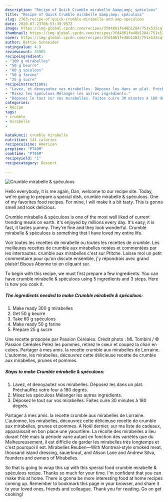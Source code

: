 ```yaml
---
description: "Recipe of Quick Crumble mirabelle &amp;amp; spéculoos"
title: "Recipe of Quick Crumble mirabelle &amp;amp; spéculoos"
slug: 2703-recipe-of-quick-crumble-mirabelle-and-amp-speculoos
date: 2020-07-23T06:53:39.957Z
image: https://img-global.cpcdn.com/recipes/3fd4861fe48b1284/751x532cq70/crumble-mirabelle-speculoos-photo-principale-de-la-recette.jpg
thumbnail: https://img-global.cpcdn.com/recipes/3fd4861fe48b1284/751x532cq70/crumble-mirabelle-speculoos-photo-principale-de-la-recette.jpg
cover: https://img-global.cpcdn.com/recipes/3fd4861fe48b1284/751x532cq70/crumble-mirabelle-speculoos-photo-principale-de-la-recette.jpg
author: Bettie Schneider
ratingvalue: 4.9
reviewcount: 35905
recipeingredient:
- "300 g mirabelles"
- "50 g beurre"
- "60 g spculoos"
- "50 g farine"
- "25 g sucre"
recipeinstructions:
- "Lavez, et denoyautez vos mirabelles. Déposez les dans un plat. Préchauffez votre four à 180 degrés."
- "Mixez les spéculoos Mélanger les autres ingrédients."
- "Déposez le tout sur vos mirabelles. Faites cuire 30 minutes à 180 degrés."
categories:
- Recipe
tags:
- crumble
- mirabelle
- 

katakunci: crumble mirabelle  
nutrition: 141 calories
recipecuisine: American
preptime: "PT40M"
cooktime: "PT46M"
recipeyield: "1"
recipecategory: Dessert

---
```



![Crumble mirabelle &amp; spéculoos](https://img-global.cpcdn.com/recipes/3fd4861fe48b1284/751x532cq70/crumble-mirabelle-speculoos-photo-principale-de-la-recette.jpg)

Hello everybody, it is me again, Dan, welcome to our recipe site. Today, we're going to prepare a special dish, crumble mirabelle &amp; spéculoos. One of my favorites food recipes. For mine, I will make it a bit tasty. This is gonna smell and look delicious.

Crumble mirabelle &amp; spéculoos is one of the most well liked of current trending meals on earth. It's enjoyed by millions every day. It's easy, it is fast, it tastes yummy. They're fine and they look wonderful. Crumble mirabelle &amp; spéculoos is something that I have loved my entire life.

Voir toutes les recettes de mirabelle ou toutes les recettes de crumble. Les meilleures recettes de crumble aux mirabelles notées et commentées par les internautes. crumble aux mirabelles c&#39;est sur Ptitche. Laisse moi un petit commentaire pour qu&#39;on discute ensemble, j&#39;y répondrais avec grand plaisir! Bisous Abonne toi en cliquant sur.


To begin with this recipe, we must first prepare a few ingredients. You can have crumble mirabelle &amp; spéculoos using 5 ingredients and 3 steps. Here is how you cook it.

<!--inarticleads1-->

##### The ingredients needed to make Crumble mirabelle &amp; spéculoos:

1. Make ready 300 g mirabelles
1. Get 50 g beurre
1. Take 60 g spéculoos
1. Make ready 50 g farine
1. Prepare 25 g sucre


Une recette proposée par Passion Céréales. Crédit photo : ML Tombini / © Passion Céréales Pelez les pommes, retirez le cœur et coupez la chair en cubes. Partager à mes amis. la recette crumble aux mirabelles de Lorraine. L&#39;automne, les mirabelles, découvrez cette délicieuse recette de crumble aux mirabelles, prunes et pommes. 

<!--inarticleads2-->

##### Steps to make Crumble mirabelle &amp; spéculoos:

1. Lavez, et denoyautez vos mirabelles. Déposez les dans un plat. Préchauffez votre four à 180 degrés.
1. Mixez les spéculoos Mélanger les autres ingrédients.
1. Déposez le tout sur vos mirabelles. Faites cuire 30 minutes à 180 degrés.


Partager à mes amis. la recette crumble aux mirabelles de Lorraine. L&#39;automne, les mirabelles, découvrez cette délicieuse recette de crumble aux mirabelles, prunes et pommes. A Noël dernier, sur ma liste de cadeaux, apparaissait en bon place une yaourtière. La récolte des mirabelles a lieu durant l&#39;été mais la période varie autant en fonction des variétés que du Malheureusement, il est difficile de garder les mirabelles très longtemps et c&#39;est pourquoi il est. Mirabelles Reuben—With Montreal-style smoked meat, thousand island dressing, sauerkraut, and Alison Lane and Andrew Silva, founders and owners of Mirabelles. 

So that is going to wrap this up with this special food crumble mirabelle &amp; spéculoos recipe. Thanks so much for your time. I'm confident that you can make this at home. There is gonna be more interesting food at home recipes coming up. Remember to bookmark this page in your browser, and share it to your loved ones, friends and colleague. Thank you for reading. Go on get cooking!

